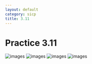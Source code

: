 ```yaml
---
layout: default
category: sicp
title: 3.11
---
```


# Practice 3.11

![images]({{site.url}}/static/images/3.11_1.png})
![images]({{site.url}}/static/images/3.11_2.png})
![images]({{site.url}}/static/images/3.11_3.png})
![images]({{site.url}}/static/images/3.11_4.png})
